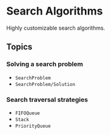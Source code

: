 # Search Algorithms

Highly customizable search algorithms.

## Topics

### Solving a search problem
- ``SearchProblem``
- ``SearchProblem/Solution``

### Search traversal strategies
- ``FIFOQueue``
- ``Stack``
- ``PriorityQueue``
